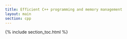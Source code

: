 ```yaml
---
title: Efficient C++ programming and memory management
layout: main
section: cpp
---
```


{% include section_toc.html %}
